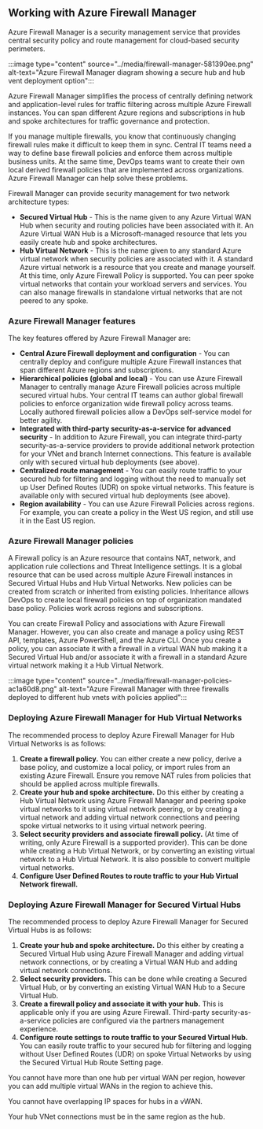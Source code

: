## Working with Azure Firewall Manager

Azure Firewall Manager is a security management service that provides central security policy and route management for cloud-based security perimeters.

:::image type="content" source="../media/firewall-manager-581390ee.png" alt-text="Azure Firewall Manager diagram showing a secure hub and hub vent deployment option":::


Azure Firewall Manager simplifies the process of centrally defining network and application-level rules for traffic filtering across multiple Azure Firewall instances. You can span different Azure regions and subscriptions in hub and spoke architectures for traffic governance and protection.

If you manage multiple firewalls, you know that continuously changing firewall rules make it difficult to keep them in sync. Central IT teams need a way to define base firewall policies and enforce them across multiple business units. At the same time, DevOps teams want to create their own local derived firewall policies that are implemented across organizations. Azure Firewall Manager can help solve these problems.

Firewall Manager can provide security management for two network architecture types:

 -  **Secured Virtual Hub** \- This is the name given to any Azure Virtual WAN Hub when security and routing policies have been associated with it. An Azure Virtual WAN Hub is a Microsoft-managed resource that lets you easily create hub and spoke architectures.
 -  **Hub Virtual Network** \- This is the name given to any standard Azure virtual network when security policies are associated with it. A standard Azure virtual network is a resource that you create and manage yourself. At this time, only Azure Firewall Policy is supported. You can peer spoke virtual networks that contain your workload servers and services. You can also manage firewalls in standalone virtual networks that are not peered to any spoke.

### Azure Firewall Manager features

The key features offered by Azure Firewall Manager are:

 -  **Central Azure Firewall deployment and configuration** \- You can centrally deploy and configure multiple Azure Firewall instances that span different Azure regions and subscriptions.
 -  **Hierarchical policies (global and local)** \- You can use Azure Firewall Manager to centrally manage Azure Firewall policies across multiple secured virtual hubs. Your central IT teams can author global firewall policies to enforce organization wide firewall policy across teams. Locally authored firewall policies allow a DevOps self-service model for better agility.
 -  **Integrated with third-party security-as-a-service for advanced security** \- In addition to Azure Firewall, you can integrate third-party security-as-a-service providers to provide additional network protection for your VNet and branch Internet connections. This feature is available only with secured virtual hub deployments (see above).
 -  **Centralized route management** \- You can easily route traffic to your secured hub for filtering and logging without the need to manually set up User Defined Routes (UDR) on spoke virtual networks. This feature is available only with secured virtual hub deployments (see above).
 -  **Region availability** \- You can use Azure Firewall Policies across regions. For example, you can create a policy in the West US region, and still use it in the East US region.

### Azure Firewall Manager policies

A Firewall policy is an Azure resource that contains NAT, network, and application rule collections and Threat Intelligence settings. It is a global resource that can be used across multiple Azure Firewall instances in Secured Virtual Hubs and Hub Virtual Networks. New policies can be created from scratch or inherited from existing policies. Inheritance allows DevOps to create local firewall policies on top of organization mandated base policy. Policies work across regions and subscriptions.

You can create Firewall Policy and associations with Azure Firewall Manager. However, you can also create and manage a policy using REST API, templates, Azure PowerShell, and the Azure CLI. Once you create a policy, you can associate it with a firewall in a virtual WAN hub making it a Secured Virtual Hub and/or associate it with a firewall in a standard Azure virtual network making it a Hub Virtual Network.

:::image type="content" source="../media/firewall-manager-policies-ac1a60d8.png" alt-text="Azure Firewall Manager with three firewalls deployed to different hub vnets with policies applied":::


### Deploying Azure Firewall Manager for Hub Virtual Networks

The recommended process to deploy Azure Firewall Manager for Hub Virtual Networks is as follows:

1.  **Create a firewall policy.** You can either create a new policy, derive a base policy, and customize a local policy, or import rules from an existing Azure Firewall. Ensure you remove NAT rules from policies that should be applied across multiple firewalls.
2.  **Create your hub and spoke architecture.** Do this either by creating a Hub Virtual Network using Azure Firewall Manager and peering spoke virtual networks to it using virtual network peering, or by creating a virtual network and adding virtual network connections and peering spoke virtual networks to it using virtual network peering.
3.  **Select security providers and associate firewall policy.** (At time of writing, only Azure Firewall is a supported provider). This can be done while creating a Hub Virtual Network, or by converting an existing virtual network to a Hub Virtual Network. It is also possible to convert multiple virtual networks.
4.  **Configure User Defined Routes to route traffic to your Hub Virtual Network** **firewall.**

### Deploying Azure Firewall Manager for Secured Virtual Hubs

The recommended process to deploy Azure Firewall Manager for Secured Virtual Hubs is as follows:

1.  **Create your hub and spoke architecture.** Do this either by creating a Secured Virtual Hub using Azure Firewall Manager and adding virtual network connections, or by creating a Virtual WAN Hub and adding virtual network connections.
2.  **Select security providers.** This can be done while creating a Secured Virtual Hub, or by converting an existing Virtual WAN Hub to a Secure Virtual Hub.
3.  **Create a firewall policy and associate it with your hub.** This is applicable only if you are using Azure Firewall. Third-party security-as-a-service policies are configured via the partners management experience.
4.  **Configure route settings to route traffic to your Secured Virtual Hub.** You can easily route traffic to your secured hub for filtering and logging without User Defined Routes (UDR) on spoke Virtual Networks by using the Secured Virtual Hub Route Setting page.

You cannot have more than one hub per virtual WAN per region, however you can add multiple virtual WANs in the region to achieve this.

You cannot have overlapping IP spaces for hubs in a vWAN.

Your hub VNet connections must be in the same region as the hub.

